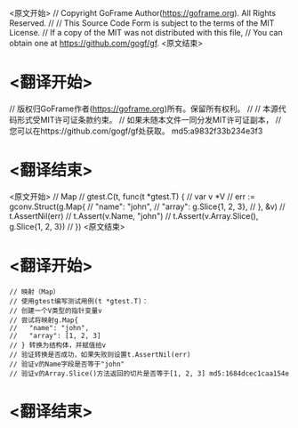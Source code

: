 
<原文开始>
// Copyright GoFrame Author(https://goframe.org). All Rights Reserved.
//
// This Source Code Form is subject to the terms of the MIT License.
// If a copy of the MIT was not distributed with this file,
// You can obtain one at https://github.com/gogf/gf.
<原文结束>

# <翻译开始>
// 版权归GoFrame作者(https://goframe.org)所有。保留所有权利。
//
// 本源代码形式受MIT许可证条款约束。
// 如果未随本文件一同分发MIT许可证副本，
// 您可以在https://github.com/gogf/gf处获取。 md5:a9832f33b234e3f3
# <翻译结束>


<原文开始>
	// Map
	// gtest.C(t, func(t *gtest.T) {
	//	var v *V
	//	err := gconv.Struct(g.Map{
	//		"name":  "john",
	//		"array": g.Slice{1, 2, 3},
	//	}, &v)
	//	t.AssertNil(err)
	//	t.Assert(v.Name, "john")
	//	t.Assert(v.Array.Slice(), g.Slice{1, 2, 3})
	// })
<原文结束>

# <翻译开始>
	// 映射（Map）
	// 使用gtest编写测试用例(t *gtest.T)：
	// 创建一个V类型的指针变量v
	// 尝试将映射g.Map{
	//   "name": "john",
	//   "array": [1, 2, 3]
	// } 转换为结构体，并赋值给v
	// 验证转换是否成功，如果失败则设置t.AssertNil(err)
	// 验证v的Name字段是否等于"john"
	// 验证v的Array.Slice()方法返回的切片是否等于[1, 2, 3] md5:1684dcec1caa154e
# <翻译结束>

